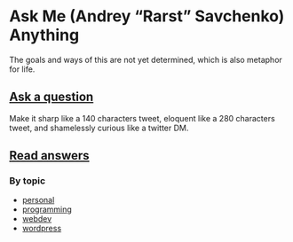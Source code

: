 # Ask Me (Andrey “Rarst” Savchenko) Anything

The goals and ways of this are not yet determined, which is also metaphor for life.

## [Ask a question](https://github.com/Rarst/AMA/issues/new)

Make it sharp like a 140 characters tweet, eloquent like a 280 characters tweet, and shamelessly curious like a twitter DM.

## [Read answers](https://github.com/Rarst/AMA/issues?q=is%3Aissue+is%3Aclosed)

### By topic

 - [personal](https://github.com/Rarst/AMA/labels/personal)
 - [programming](https://github.com/Rarst/AMA/labels/programming)
 - [webdev](https://github.com/Rarst/AMA/labels/webdev)
 - [wordpress](https://github.com/Rarst/AMA/labels/wordpress)
